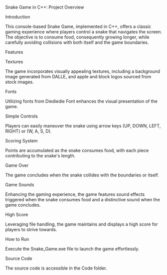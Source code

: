 
Snake Game in C++: Project Overview

Introduction

This console-based Snake Game, implemented in C++, offers a classic gaming experience where players control a snake that navigates the screen. The objective is to consume food, consequently growing longer, while carefully avoiding collisions with both itself and the game boundaries.

Features

Textures

The game incorporates visually appealing textures, including a background image generated from DALLE, and apple and block logos sourced from stock images.

Fonts

Utilizing fonts from Diediedie Font enhances the visual presentation of the game.

Simple Controls

Players can easily maneuver the snake using arrow keys (UP, DOWN, LEFT, RIGHT) or (W, A, S, D).

Scoring System

Points are accumulated as the snake consumes food, with each piece contributing to the snake's length.

Game Over

The game concludes when the snake collides with the boundaries or itself.

Game Sounds

Enhancing the gaming experience, the game features sound effects triggered when the snake consumes food and a distinctive sound when the game concludes.

High Score

Leveraging file handling, the game maintains and displays a high score for players to strive towards.

How to Run

Execute the Snake_Game.exe file to launch the game effortlessly.

Source Code

The source code is accessible in the Code folder.
